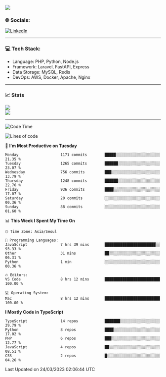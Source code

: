 <!--[![](https://visitcount.itsvg.in/api?id=jin-wk&icon=7&color=12)](https://visitcount.itsvg.in)-->
<!--[![Hits](https://hits.seeyoufarm.com/api/count/incr/badge.svg?url=https%3A%2F%2Fgithub.com%2Fjin-wk&count_bg=%235F625C&title_bg=%23555555&icon=github.svg&icon_color=%23E7E7E7&title=Hits&edge_flat=false)](https://hits.seeyoufarm.com)-->
![](https://komarev.com/ghpvc/?username=jin-wk&color=lightgrey&style=for-the-badge)

### 🌐 Socials:
[![LinkedIn](https://img.shields.io/badge/LinkedIn-%230077B5.svg?logo=linkedin&logoColor=white)](https://linkedin.com/in/jinwook-lee-242625241) 

---

### 💻 Tech Stack:
  - Language: PHP, Python, Node.js
  - Framework: Laravel, FastAPI, Express
  - Data Storage: MySQL, Redis
  - DevOps: AWS, Docker, Apache, Nginx

---

### 📈 Stats
![](https://github-readme-stats.vercel.app/api?username=jin-wk&theme=dark&hide_border=true&include_all_commits=true&count_private=true)<br/>
![](https://github-readme-streak-stats.herokuapp.com/?user=jin-wk&theme=dark&hide_border=true)<br/>

---

<!--START_SECTION:waka-->
![Code Time](http://img.shields.io/badge/Code%20Time-419%20hrs%2052%20mins-blue)

![Lines of code](https://img.shields.io/badge/From%20Hello%20World%20I%27ve%20Written-1.6%20million%20lines%20of%20code-blue)

📅 **I'm Most Productive on Tuesday** 

```text
Monday                   1171 commits        █████░░░░░░░░░░░░░░░░░░░░   21.35 % 
Tuesday                  1265 commits        ██████░░░░░░░░░░░░░░░░░░░   23.07 % 
Wednesday                756 commits         ███░░░░░░░░░░░░░░░░░░░░░░   13.79 % 
Thursday                 1248 commits        ██████░░░░░░░░░░░░░░░░░░░   22.76 % 
Friday                   936 commits         ████░░░░░░░░░░░░░░░░░░░░░   17.07 % 
Saturday                 20 commits          ░░░░░░░░░░░░░░░░░░░░░░░░░   00.36 % 
Sunday                   88 commits          ░░░░░░░░░░░░░░░░░░░░░░░░░   01.60 % 
```


📊 **This Week I Spent My Time On** 

```text
🕑︎ Time Zone: Asia/Seoul

💬 Programming Languages: 
JavaScript               7 hrs 39 mins       ███████████████████████░░   93.33 % 
Other                    31 mins             ██░░░░░░░░░░░░░░░░░░░░░░░   06.31 % 
Python                   1 min               ░░░░░░░░░░░░░░░░░░░░░░░░░   00.36 % 

🔥 Editors: 
VS Code                  8 hrs 12 mins       █████████████████████████   100.00 % 

💻 Operating System: 
Mac                      8 hrs 12 mins       █████████████████████████   100.00 % 
```

**I Mostly Code in TypeScript** 

```text
TypeScript               14 repos            ███████░░░░░░░░░░░░░░░░░░   29.79 % 
Python                   8 repos             ████░░░░░░░░░░░░░░░░░░░░░   17.02 % 
PHP                      6 repos             ███░░░░░░░░░░░░░░░░░░░░░░   12.77 % 
JavaScript               4 repos             ██░░░░░░░░░░░░░░░░░░░░░░░   08.51 % 
CSS                      2 repos             █░░░░░░░░░░░░░░░░░░░░░░░░   04.26 % 
```




 Last Updated on 24/03/2023 02:06:44 UTC
<!--END_SECTION:waka-->
